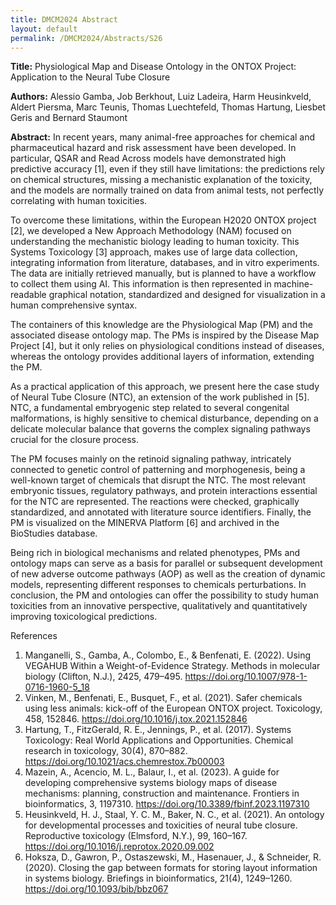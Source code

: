 ```yaml
---
title: DMCM2024 Abstract
layout: default
permalink: /DMCM2024/Abstracts/S26
---
```


**Title:**
Physiological Map and Disease Ontology in the ONTOX Project: Application to the Neural Tube Closure

**Authors:**
Alessio Gamba, Job Berkhout, Luiz Ladeira, Harm Heusinkveld, Aldert Piersma, Marc Teunis, Thomas Luechtefeld, Thomas Hartung, Liesbet Geris and Bernard Staumont

**Abstract:**
In recent years, many animal-free approaches for chemical and pharmaceutical hazard and risk assessment have been developed. In particular, QSAR and Read Across models have demonstrated high predictive accuracy [1], even if they still have limitations: the predictions rely on chemical structures, missing a mechanistic explanation of the toxicity, and the models are normally trained on data from animal tests, not perfectly correlating with human toxicities.

To overcome these limitations, within the European H2020 ONTOX project [2], we developed a New Approach Methodology (NAM) focused on understanding the mechanistic biology leading to human toxicity. This Systems Toxicology [3] approach, makes use of large data collection, integrating information from literature, databases, and in vitro experiments. The data are initially retrieved manually, but is planned to have a workflow to collect them using AI. This information is then represented in machine-readable graphical notation, standardized and designed for visualization in a human comprehensive syntax.

The containers of this knowledge are the Physiological Map (PM) and the associated disease ontology map. The PMs is inspired by the Disease Map Project [4], but it only relies on physiological conditions instead of diseases, whereas the ontology provides additional layers of information, extending the PM.

As a practical application of this approach, we present here the case study of Neural Tube Closure (NTC), an extension of the work published in [5]. NTC, a fundamental embryogenic step related to several congenital malformations, is highly sensitive to chemical disturbance, depending on a delicate molecular balance that governs the complex signaling pathways crucial for the closure process.

The PM focuses mainly on the retinoid signaling pathway, intricately connected to genetic control of patterning and morphogenesis, being a well-known target of chemicals that disrupt the NTC. The most relevant embryonic tissues, regulatory pathways, and protein interactions essential for the NTC are represented. The reactions were checked, graphically standardized, and annotated with literature source identifiers. Finally, the PM is visualized on the MINERVA Platform [6] and archived in the BioStudies database.

Being rich in biological mechanisms and related phenotypes, PMs and ontology maps can serve as a basis for parallel or subsequent development of new adverse outcome pathways (AOP) as well as the creation of dynamic models, representing different responses to chemicals perturbations. In conclusion, the PM and ontologies can offer the possibility to study human toxicities from an innovative perspective, qualitatively and quantitatively improving toxicological predictions.


References

1. Manganelli, S., Gamba, A., Colombo, E., & Benfenati, E. (2022). Using VEGAHUB Within a Weight-of-Evidence Strategy. Methods in molecular biology (Clifton, N.J.), 2425, 479–495. https://doi.org/10.1007/978-1-0716-1960-5_18
2. Vinken, M., Benfenati, E., Busquet, F., et al. (2021). Safer chemicals using less animals: kick-off of the European ONTOX project. Toxicology, 458, 152846. https://doi.org/10.1016/j.tox.2021.152846
3. Hartung, T., FitzGerald, R. E., Jennings, P., et al. (2017). Systems Toxicology: Real World Applications and Opportunities. Chemical research in toxicology, 30(4), 870–882. https://doi.org/10.1021/acs.chemrestox.7b00003
4. Mazein, A., Acencio, M. L., Balaur, I., et al. (2023). A guide for developing comprehensive systems biology maps of disease mechanisms: planning, construction and maintenance. Frontiers in bioinformatics, 3, 1197310. https://doi.org/10.3389/fbinf.2023.1197310
5. Heusinkveld, H. J., Staal, Y. C. M., Baker, N. C., et al. (2021). An ontology for developmental processes and toxicities of neural tube closure. Reproductive toxicology (Elmsford, N.Y.), 99, 160–167. https://doi.org/10.1016/j.reprotox.2020.09.002
6. Hoksza, D., Gawron, P., Ostaszewski, M., Hasenauer, J., & Schneider, R. (2020). Closing the gap between formats for storing layout information in systems biology. Briefings in bioinformatics, 21(4), 1249–1260. https://doi.org/10.1093/bib/bbz067

